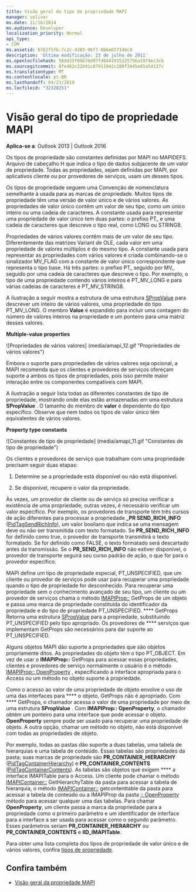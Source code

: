 ```yaml
---
title: Visão geral do tipo de propriedade MAPI
manager: soliver
ms.date: 11/16/2014
ms.audience: Developer
localization_priority: Normal
api_type:
- COM
ms.assetid: b762f5fb-7c2c-4303-96f7-0b6e657146c9
description: 'Última modificação: 23 de julho de 2011'
ms.openlocfilehash: 58dd25f09b76d97fd6441915225756a19f4ec3cb
ms.sourcegitcommit: 8fe462c32b91c87911942c188f3445e85a54137c
ms.translationtype: MT
ms.contentlocale: pt-BR
ms.lasthandoff: 04/23/2019
ms.locfileid: "32328251"
---
```

# <a name="mapi-property-type-overview"></a>Visão geral do tipo de propriedade MAPI
  
**Aplica-se a**: Outlook 2013 | Outlook 2016 
  
Os tipos de propriedade são constantes definidas por MAPI no MAPIDEFS. Arquivo de cabeçalho H que indica o tipo de dados subjacente de um valor de propriedade. Todas as propriedades, sejam definidas por MAPI, por aplicativos cliente ou por provedores de serviços, usam um desses tipos. 
  
Os tipos de propriedade seguem uma Convenção de nomenclatura semelhante à usada para as marcas de propriedade. Muitos tipos de propriedade têm uma versão de valor único e de vários valores. As propriedades de valor único contêm um valor de seu tipo, como um único inteiro ou uma cadeia de caracteres. A constante usada para representar uma propriedade de valor único tem duas partes: o prefixo PT_ e uma cadeia de caracteres que descreve o tipo real, como LONG ou STRING8. 
  
Propriedades de vários valores contêm mais de um valor de seu tipo. Diferentemente das matrizes Variant de OLE, cada valor em uma propriedade de valores múltiplos é do mesmo tipo. A constante usada para representar as propriedades com vários valores é criada combinando-se o sinalizador MV_FLAG com a constante de valor único correspondente que representa o tipo base. Há três partes: o prefixo PT_ seguido por MV_ seguido por uma cadeia de caracteres que descreve o tipo. Por exemplo, o tipo de uma propriedade contendo vários inteiros é PT_MV_LONG e para várias cadeias de caracteres é PT_MV_STRING8.
  
A ilustração a seguir mostra a estrutura de uma estrutura [SPropValue](spropvalue.md) para descrever um inteiro de vários valores, uma propriedade do tipo PT_MV_LONG. O membro **Value** é expandido para incluir uma contagem do número de valores inteiros na propriedade e um ponteiro para uma matriz desses valores. 
  
**Multiple-value properties**
  
![Propriedades de vários valores] (media/amapi_12.gif "Propriedades de vários valores")
  
Embora o suporte para propriedades de vários valores seja opcional, a MAPI recomenda que os clientes e provedores de serviços ofereçam suporte a ambos os tipos de propriedades, pois isso permite maior interação entre os componentes compatíveis com MAPI.
  
A ilustração a seguir lista todas as diferentes constantes de tipo de propriedade, mostrando onde elas estão armazenadas em uma estrutura **SPropValue** . O tamanho do membro de **valor** é dependente do tipo específico. Observe que nem todos os tipos de valor único têm equivalentes de vários valores. 
  
**Property type constants**
  
![Constantes de tipo de propriedade] (media/amapi_11.gif "Constantes de tipo de propriedade")
  
Os clientes e provedores de serviço que trabalham com uma propriedade precisam seguir duas etapas:
  
1. Determine se a propriedade está disponível ou não está disponível.
    
2. Se disponível, recupere o valor da propriedade.
    
Às vezes, um provedor de cliente ou de serviço só precisa verificar a existência de uma propriedade; outras vezes, é necessário verificar um valor específico. Por exemplo, os provedores de transporte têm três cursos de ação diferentes para processar a propriedade **\_PR SEND_RICH_INFO** ([PidTagSendRichInfo](pidtagsendrichinfo-canonical-property.md)), um valor booliano que indica se uma mensagem deve ou não ser transmitida com texto formatado. Se **PR\_SEND_RICH_INFO** for definido como true, o provedor de transporte transmitirá o texto formatado. Se for definido como FALSE, o texto formatado será descartado antes da transmissão. Se o **PR_SEND_RICH_INFO** não estiver disponível, o provedor de transporte seguirá seu curso padrão de ação, o que for para o provedor específico. 
  
MAPI define um tipo de propriedade especial, PT_UNSPECIFIED, que um cliente ou provedor de serviços pode usar para recuperar uma propriedade quando o tipo de propriedade for desconhecido. Para recuperar uma propriedade sem o conhecimento avançado de seu tipo, um cliente ou um provedor de serviços chama o método [IMAPIProp::](imapiprop-getprops.md) GetProps de um objeto e passa uma marca de propriedade constituída do identificador da propriedade e do tipo de propriedade PT_UNSPECIFIED. **** GetProps Retorna uma estrutura [SPropValue](spropvalue.md) para a propriedade, substituindo PT_UNSPECIFIED pelo tipo apropriado. Os provedores de **** serviços que implementam GetProps são necessários para dar suporte ao PT_UNSPECIFIED. 
  
Alguns objetos MAPI dão suporte a propriedades que são objetos propriamente ditos. As propriedades do objeto têm o tipo PT_OBJECT. Em vez de usar o **IMAPIProp::** GetProps para acessar essas propriedades, clientes e provedores de serviço normalmente o usuário é o método [IMAPIProp:: OpenProperty](imapiprop-openproperty.md) , especificando a interface apropriada para o Access ou um método no objeto suporte à propriedade. 
  
Como o acesso ao valor de uma propriedade de objeto envolve o uso de uma das interfaces para **** o objeto, GetProps não é apropriado. Com **** GetProps, o chamador acessa o valor de uma propriedade por meio de uma estrutura **SPropValue** . Com **IMAPIProp:: OpenProperty**, o chamador obtém um ponteiro para uma interface que pode acessar o objeto. **OpenProperty** sempre pode ser usado para recuperar uma propriedade de objeto. A outra opção, chamar um método no objeto, não está disponível com todas as propriedades de objeto. 
  
Por exemplo, todas as pastas dão suporte a duas tabelas, uma tabela de hierarquias e uma tabela de conteúdo. Essas tabelas são propriedades da pasta; suas marcas de propriedade são **PR_CONTAINER_HIERARCHY** ([PidTagContainerHierarchy](pidtagcontainerhierarchy-canonical-property.md)) e **PR_CONTAINER_CONTENTS** ([PidTagContainerContents](pidtagcontainercontents-canonical-property.md)). As tabelas são objetos que exigem **** a interface IMAPITable para o Access. Um cliente pode chamar o método [IMAPIContainer::](imapicontainer-gethierarchytable.md) GetHierarchyTable da pasta para acessar a tabela de hierarquia, o método [IMAPIContainer::](imapicontainer-getcontentstable.md) getcontenttable da pasta para acessar a tabela de conteúdo ou a IMAPIProp da pasta [:: OpenProperty ](imapiprop-openproperty.md)método para acessar qualquer uma das tabelas. Para chamar **OpenProperty**, um cliente passa a marca da propriedade para a propriedade como o primeiro parâmetro e um identificador de interface para a interface a ser usada para acessar como o segundo parâmetro. Esses parâmetros seriam **PR_CONTAINER_HIERARCHY** ou **PR_CONTAINER_CONTENTS** e **IID_IMAPITable**.
  
Para obter uma lista completa dos tipos de propriedade de valor único e de vários valores, confira [tipos de propriedade](property-types.md). 
  
## <a name="see-also"></a>Confira também

- [Visão geral da propriedade MAPI](mapi-property-overview.md)

